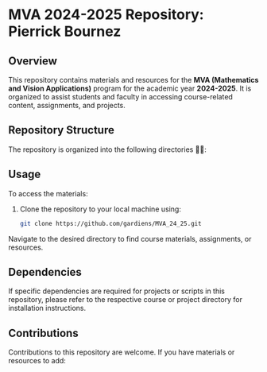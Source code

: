 # MVA 2024-2025 Repository: Pierrick Bournez

## Overview

This repository contains materials and resources for the **MVA (Mathematics and Vision Applications)** program for the academic year **2024-2025**. It is organized to assist students and faculty in accessing course-related content, assignments, and projects.

## Repository Structure

The repository is organized into the following directories 👷‍♀️:

## Usage

To access the materials:

1. Clone the repository to your local machine using:
   ```bash
   git clone https://github.com/gardiens/MVA_24_25.git

Navigate to the desired directory to find course materials, assignments, or resources.
## Dependencies
If specific dependencies are required for projects or scripts in this repository, please refer to the respective course or project directory for installation instructions.

## Contributions
Contributions to this repository are welcome. If you have materials or resources to add:
